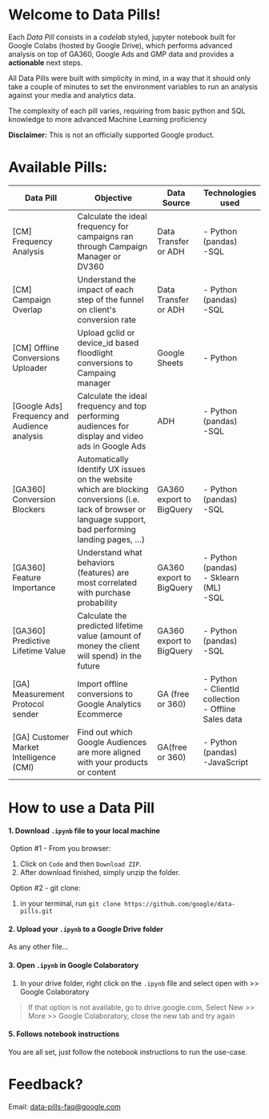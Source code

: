 
# Welcome to Data Pills!

Each _Data Pill_ consists in a _codelab_ styled, jupyter notebook built for Google Colabs (hosted by Google Drive), which performs advanced analysis on top of GA360, Google Ads and GMP data and provides a **actionable** next steps.

All Data Pills were built with simplicity in mind, in a way that it should only take a couple of minutes to set the environment variables to run an analysis against your media and analytics data.

The complexity of each pill varies, requiring from basic python and SQL knowledge to more advanced Machine Learning proficiency

**Disclaimer:** This is not an officially supported Google product.

# Available Pills:

| Data Pill | Objective | Data Source | Technologies used |
|----------------|----------------|----------------|-----------------------------|
|[CM] Frequency Analysis | Calculate the ideal frequency for campaigns ran through Campaign Manager or DV360 | Data Transfer or ADH | - Python (pandas)<br>-SQL |
|[CM] Campaign Overlap |Understand the impact of each step of the funnel on client's conversion rate | Data Transfer or ADH | - Python (pandas)<br>-SQL |
|[CM] Offline Conversions Uploader |Upload gclid or device_id based floodlight conversions to Campaing manager | Google Sheets | - Python |
|[Google Ads] Frequency and Audience analysis|Calculate the ideal frequency and top performing audiences for display and video ads in Google Ads | ADH | - Python (pandas)<br>-SQL |
|[GA360] Conversion Blockers|Automatically Identify UX issues on the website which are blocking conversions (i.e. lack of browser or language support, bad performing landing pages, …) | GA360 export to BigQuery | - Python (pandas)<br>-SQL |
|[GA360] Feature Importance|Understand what behaviors (features) are most correlated with purchase probability |GA360 export to BigQuery | - Python (pandas)<br> - Sklearn (ML)<br>-SQL |
|[GA360] Predictive Lifetime Value | Calculate the predicted lifetime value (amount of money the client will spend) in the future |GA360 export to BigQuery | - Python (pandas)<br>-SQL |
|[GA] Measurement Protocol sender | Import offline conversions to Google Analytics Ecommerce | GA (free or 360) | - Python <br> - ClientId collection<br> - Offline Sales data |
|[GA] Customer Market Intelligence (CMI) |Find out which Google Audiences are more aligned with your products or content |GA(free or 360) | - Python (pandas)<br>-JavaScript |


# How to use a Data Pill

#### 1. Download `.ipynb` file to your local machine

&nbsp;Option #1 - From you browser:
1. Click on `Code` and then `Download ZIP`.
2. After download finished, simply unzip the folder.

&nbsp;Option #2 - git clone:
1. in your terminal, run `git clone https://github.com/google/data-pills.git`


#### 2. Upload your `.ipynb` to a Google Drive folder
As any other file...

#### 3. Open `.ipynb` in Google Colaboratory
1. In your drive folder, right click on the `.ipynb` file and select  open with >> Google Colaboratory
>If that option is not available, go to drive.google.com, Select New >> More >> Google Colaboratory, close the new tab and try again

#### 5. Follows notebook instructions
You are all set, just follow the notebook instructions to run the use-case.

# Feedback?
Email: data-pills-faq@google.com
